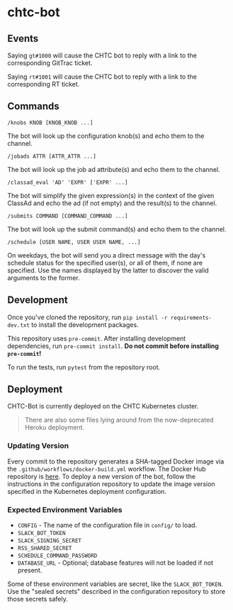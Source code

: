 # chtc-bot

## Events

Saying `gt#1000` will cause the CHTC bot to reply with a link to the corresponding GitTrac ticket.

Saying `rt#1001` will cause the CHTC bot to reply with a link to the corresponding RT ticket.

## Commands

`/knobs KNOB [KNOB_KNOB ...]`

The bot will look up the configuration knob(s) and echo them to the channel.

`/jobads ATTR [ATTR_ATTR ...]`

The bot will look up the job ad attribute(s) and echo them to the channel.

`/classad_eval 'AD' 'EXPR' ['EXPR' ...]`

The bot will simplify the given expression(s) in the context of the given ClassAd and echo the
ad (if not empty) and the result(s) to the channel.

`/submits COMMAND [COMMAND_COMMAND ...]`

The bot will look up the submit command(s) and echo them to the channel.

`/schedule [USER NAME, USER USER NAME, ...]`

On weekdays, the bot will send you a direct message with the day's schedule
status for the specified user(s), or all of them, if none are specified.  Use
the names displayed by the latter to discover the valid arguments to the
former.

## Development

Once you've cloned the repository, run `pip install -r requirements-dev.txt`
to install the development packages.

This repository uses `pre-commit`.
After installing development dependencies, run `pre-commit install`.
**Do not commit before installing `pre-commit`!**

To run the tests, run `pytest` from the repository root.

## Deployment

CHTC-Bot is currently deployed on the CHTC Kubernetes cluster.

> There are also some files lying around from the now-deprecated Heroku deployment.

### Updating Version

Every commit to the repository generates a SHA-tagged Docker image via the
`.github/workflows/docker-build.yml` workflow.
The Docker Hub repository is
[here](https://hub.docker.com/repository/docker/chtcuw/chtc-bot).
To deploy a new version of the bot, follow the instructions in the configuration
repository to update the image version specified in the Kubernetes deployment
configuration.

### Expected Environment Variables

- `CONFIG` - The name of the configuration file in `config/` to load.
- `SLACK_BOT_TOKEN`
- `SLACK_SIGNING_SECRET`
- `RSS_SHARED_SECRET`
- `SCHEDULE_COMMAND_PASSWORD`
- `DATABASE_URL` - Optional; database features will not be loaded if not present.

Some of these environment variables are secret, like the `SLACK_BOT_TOKEN`.
Use the "sealed secrets" described in the configuration repository to store
those secrets safely.
